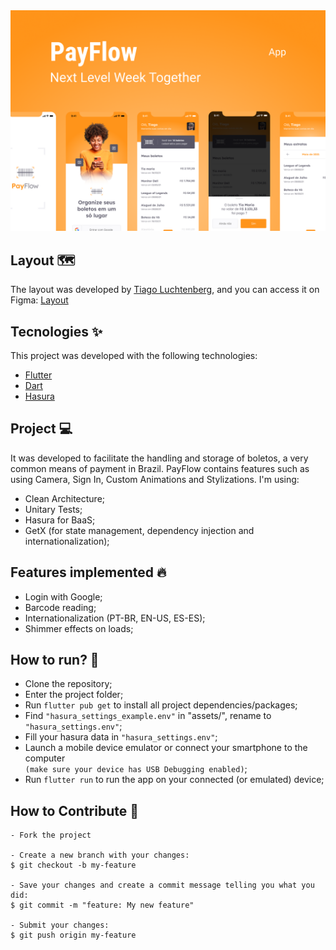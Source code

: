 <img src=".github/layout.png" alt="Layout App PayFlow">
<br>

<h2>Layout 🗺️</h2>

The layout was developed by [Tiago Luchtenberg](https://www.instagram.com/tiagoluchtenberg/), and you can access it on Figma: 
[Layout](https://www.figma.com/file/kLK7FYnWKMoN68sQXcSniu)

<h2>Tecnologies ✨</h2> 

This project was developed with the following technologies:

- [Flutter](https://flutter.dev/)
- [Dart](https://dart.dev/)
- [Hasura](https://hasura.io/)

<h2>Project 💻</h2>

It was developed to facilitate the handling and storage of boletos, a very common means of payment in Brazil. 
PayFlow contains features such as using Camera, Sign In, Custom Animations and Stylizations. 
I'm using: 
- Clean Architecture; 
- Unitary Tests;
- Hasura for BaaS;
- GetX (for state management, dependency injection and internationalization);

<h2> Features implemented 🔥 </h2>

- Login with Google;
- Barcode reading;
- Internationalization (PT-BR, EN-US, ES-ES);
- Shimmer effects on loads;

<h2> How to run? 🚀</h2>

- Clone the repository;
- Enter the project folder;
- Run `flutter pub get` to install all project dependencies/packages;
- Find `"hasura_settings_example.env"` in "assets/", rename to `"hasura_settings.env"`;
- Fill your hasura data in `"hasura_settings.env"`;
- Launch a mobile device emulator or connect your smartphone to the computer <br>
  `(make sure your device has USB Debugging enabled)`;
- Run `flutter run` to run the app on your connected (or emulated) device;


<h2>How to Contribute 💪</h2>

   ```
   - Fork the project 

   - Create a new branch with your changes:
   $ git checkout -b my-feature

   - Save your changes and create a commit message telling you what you did:
   $ git commit -m "feature: My new feature"

   - Submit your changes:
   $ git push origin my-feature
   ```
